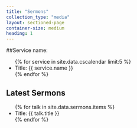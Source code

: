 ```yaml
---
title: "Sermons"
collection_type: "media"
layout: sectioned-page
container-size: medium
heading: 1
---
```


##Service name:
<ul>
  {% for service in site.data.cscalendar limit:5 %}
    <li>Title: {{ service.name }}</li>
  {% endfor %}    
</ul>

## Latest Sermons
<ul>
  {% for talk in site.data.sermons.items %}
    <li>Title: {{ talk.title }}</li>
  {% endfor %}    
</ul>
